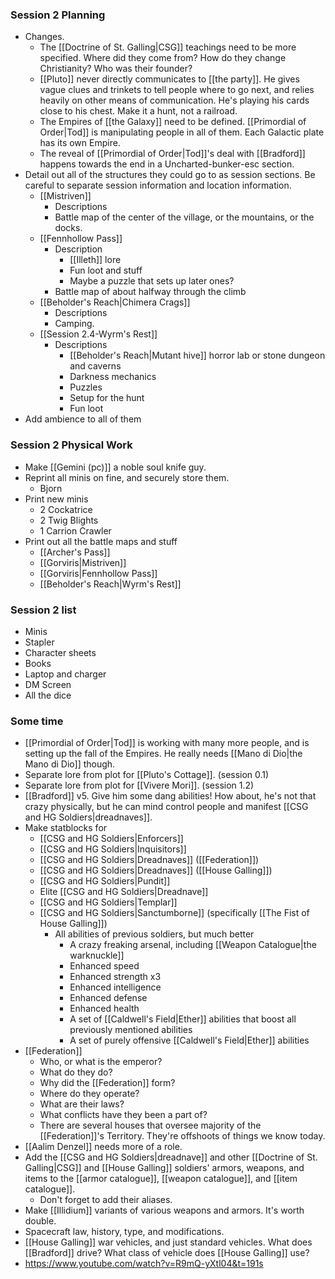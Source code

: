 ### Session 2 Planning
- Changes. 
	- The [[Doctrine of St. Galling|CSG]] teachings need to be more specified. Where did they come from? How do they change Christianity? Who was their founder? 
	- [[Pluto]] never directly communicates to [[the party]]. He gives vague clues and trinkets to tell people where to go next, and relies heavily on other means of communication. He's playing his cards close to his chest. Make it a hunt, not a railroad. 
	- The Empires of [[the Galaxy]] need to be defined. [[Primordial of Order|Tod]] is manipulating people in all of them. Each Galactic plate has its own Empire. 
	- The reveal of [[Primordial of Order|Tod]]'s deal with [[Bradford]] happens towards the end in a Uncharted-bunker-esc section. 
- Detail out all of the structures they could go to as session sections. Be careful to separate session information and location information. 
	- [[Mistriven]]
		- Descriptions
		- Battle map of the center of the village, or the mountains, or the docks. 
	- [[Fennhollow Pass]]
		- Description
			- [[Illeth]] lore
			- Fun loot and stuff
			- Maybe a puzzle that sets up later ones?
		- Battle map of about halfway through the climb
	- [[Beholder's Reach|Chimera Crags]]
		- Descriptions
		- Camping.
	- [[Session 2.4-Wyrm's Rest]]
		- Descriptions
			- [[Beholder's Reach|Mutant hive]] horror lab or stone dungeon and caverns
			- Darkness mechanics
			- Puzzles
			- Setup for the hunt
			- Fun loot
- Add ambience to all of them
### Session 2 Physical Work
- Make [[Gemini (pc)]] a noble soul knife guy. 
- Reprint all minis on fine, and securely store them. 
	- Bjorn
- Print new minis
	- 2 Cockatrice
	- 2 Twig Blights
	- 1 Carrion Crawler
- Print out all the battle maps and stuff
	- [[Archer's Pass]]
	- [[Gorviris|Mistriven]]
	- [[Gorviris|Fennhollow Pass]]
	- [[Beholder's Reach|Wyrm's Rest]]

### Session 2 list
- Minis
- Stapler
- Character sheets
- Books
- Laptop and charger
- DM Screen
- All the dice

### Some time
- [[Primordial of Order|Tod]] is working with many more people, and is setting up the fall of the Empires. He really needs [[Mano di Dio|the Mano di Dio]] though.
- Separate lore from plot for [[Pluto's Cottage]]. (session 0.1)
- Separate lore from plot for [[Vivere Mori]]. (session 1.2)
- [[Bradford]] v5. Give him some dang abilities! How about, he's not that crazy physically, but he can mind control people and manifest [[CSG and HG Soldiers|dreadnaves]]. 
- Make statblocks for
	- [[CSG and HG Soldiers|Enforcers]]
	- [[CSG and HG Soldiers|Inquisitors]]
	- [[CSG and HG Soldiers|Dreadnaves]] ([[Federation]])
	- [[CSG and HG Soldiers|Dreadnaves]] ([[House Galling]])
	- [[CSG and HG Soldiers|Pundit]]
	- Elite [[CSG and HG Soldiers|Dreadnave]]
	- [[CSG and HG Soldiers|Templar]]
	- [[CSG and HG Soldiers|Sanctumborne]] (specifically [[The Fist of House Galling]])
		- All abilities of previous soldiers, but much better
			- A crazy freaking arsenal, including [[Weapon Catalogue|the warknuckle]]
			- Enhanced speed
			- Enhanced strength x3
			- Enhanced intelligence
			- Enhanced defense
			- Enhanced health
			- A set of [[Caldwell's Field|Ether]] abilities that boost all previously mentioned abilities
			- A set of purely offensive [[Caldwell's Field|Ether]] abilities
- [[Federation]]
	- Who, or what is the emperor?
	- What do they do?
	- Why did the [[Federation]] form?
	- Where do they operate?
	- What are their laws?
	- What conflicts have they been a part of?
	- There are several houses that oversee majority of the [[Federation]]'s Territory. They're offshoots of things we know today.
- [[Aalim Denzel]] needs more of a role. 
- Add the [[CSG and HG Soldiers|dreadnave]] and other [[Doctrine of St. Galling|CSG]] and [[House Galling]] soldiers' armors, weapons, and items to the [[armor catalogue]], [[weapon catalogue]], and [[item catalogue]]. 
	- Don't forget to add their aliases. 
- Make [[Illidium]] variants of various weapons and armors. It's worth double. 
- Spacecraft law, history, type, and modifications. 
- [[House Galling]] war vehicles, and just standard vehicles. What does [[Bradford]] drive? What class of vehicle does [[House Galling]] use?
- https://www.youtube.com/watch?v=R9mQ-yXtl04&t=191s